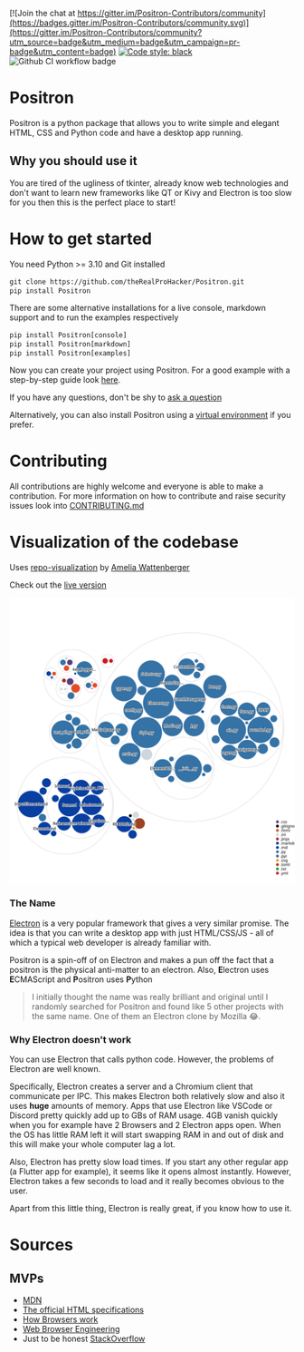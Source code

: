 [![Join the chat at https://gitter.im/Positron-Contributors/community](https://badges.gitter.im/Positron-Contributors/community.svg)](https://gitter.im/Positron-Contributors/community?utm_source=badge&utm_medium=badge&utm_campaign=pr-badge&utm_content=badge)
[![Code style: black](https://img.shields.io/badge/code%20style-black-000000.svg)](https://github.com/psf/black)
![Github CI workflow badge](https://github.com/theRealProHacker/Positron/actions/workflows/run-test.yml/badge.svg)

# Positron

Positron is a python package that allows you to write simple and elegant HTML, CSS and Python code and have a desktop app running.

## Why you should use it

You are tired of the ugliness of tkinter, already know web technologies and don't want to learn new frameworks like QT or Kivy and Electron is too slow for you then this is the perfect place to start!


# How to get started

You need Python >= 3.10 and Git installed

```shell
git clone https://github.com/theRealProHacker/Positron.git
pip install Positron
```

There are some alternative installations for a live console, markdown support and to run the examples respectively

```shell
pip install Positron[console]
pip install Positron[markdown]
pip install Positron[examples]
```

Now you can create your project using Positron. For a good example with a step-by-step guide look [here](https://github.com/theRealProHacker/Positron/wiki/Example:-Calculator). 

If you have any questions, don't be shy to [ask a question](https://github.com/theRealProHacker/Positron/discussions/new?category=q-a)

Alternatively, you can also install Positron using a [virtual environment](https://docs.python.org/3/library/venv.html) if you prefer. 

# Contributing

All contributions are highly welcome and everyone is able to make a contribution. 
For more information on how to contribute and raise security issues look into [CONTRIBUTING.md](CONTRIBUTING.md)

# Visualization of the codebase
Uses [repo-visualization](https://githubnext.com/projects/repo-visualization/) by [Amelia Wattenberger](https://wattenberger.com/)

Check out the [live version](https://mango-dune-07a8b7110.1.azurestaticapps.net/?repo=theRealProHacker%2FPositron)

![Visualization of the codebase](./diagram.svg)


### The Name

[Electron](https://github.com/electron/electron) is a very popular framework that gives a very similar promise. 
The idea is that you can write a desktop app with just HTML/CSS/JS - all of which a typical web developer is already familiar with. 

Positron is a spin-off of on Electron and makes a pun off the fact that a positron is the physical anti-matter to an electron. 
Also, **E**lectron uses **E**CMAScript and **P**ositron uses **P**ython

> I initially thought the name was really brilliant and original until I randomly searched for Positron and found like 5 other projects with the same name. One of them an Electron clone by Mozilla 😂.

### Why Electron doesn't work

You can use Electron that calls python code. However, the problems of Electron are well known. 

Specifically, Electron creates a server and a Chromium client that communicate per IPC. This makes Electron both relatively slow and also it uses **huge** amounts of memory. Apps that use Electron like VSCode or Discord pretty quickly add up to GBs of RAM usage. 4GB vanish quickly when you for example have 2 Browsers and 2 Electron apps open. When the OS has little RAM left it will start swapping RAM in and out of disk and this will make your whole computer lag a lot.

Also, Electron has pretty slow load times. If you start any other regular app (a Flutter app for example), it seems like it opens almost instantly. However, Electron takes a few seconds to load and it really becomes obvious to the user. 

Apart from this little thing, Electron is really great, if you know how to use it.

# Sources

## MVPs
- [MDN](developer.mozilla.org)
- [The official HTML specifications](html.spec.whatwg.org)
- [How Browsers work](https://web.dev/howbrowserswork/)
- [Web Browser Engineering](https://browser.engineering/)
- Just to be honest [StackOverflow](https://stackoverflow.com)
